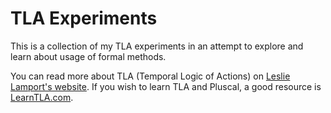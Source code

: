TLA Experiments
================

This is a collection of my TLA experiments in an attempt to explore and learn about usage of formal methods.

You can read more about TLA (Temporal Logic of Actions) on [Leslie Lamport's website](http://lamport.azurewebsites.net/tla/tla.html).
If you wish to learn TLA and Pluscal, a good resource is [LearnTLA.com](https://learntla.com/).
